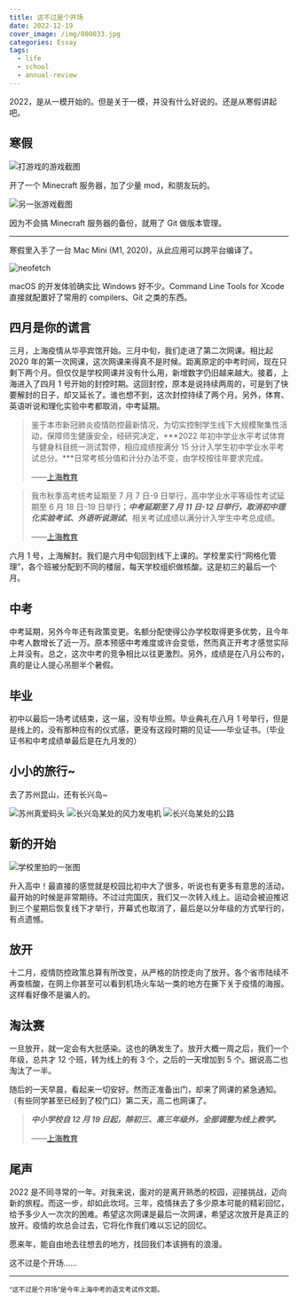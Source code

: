 ```yaml
---
title: 这不过是个开场
date: 2022-12-19
cover_image: /img/000033.jpg
categories: Essay
tags:
  - life
  - school
  - annual-review
---
```


2022，是从一模开始的。但是关于一模，并没有什么好说的。还是从寒假讲起吧。

## 寒假

![打游戏的游戏截图](/img/000027.png)

开了一个 Minecraft 服务器，加了少量 mod，和朋友玩的。

![另一张游戏截图](/img/000028.png)

因为不会搞 Minecraft 服务器的备份，就用了 Git 做版本管理。

---

寒假里入手了一台 Mac Mini (M1, 2020)，从此应用可以跨平台编译了。

![neofetch](/img/000029.png)

macOS 的开发体验确实比 Windows 好不少。Command Line Tools for Xcode 直接就配置好了常用的 compilers、Git 之类的东西。

## 四月是你的谎言

三月，上海疫情从华亭宾馆开始。三月中旬，我们走进了第二次网课。相比起 2020 年的第一次网课，这次网课来得真不是时候。距离原定的中考时间，现在只剩下两个月。但仅仅是学校网课并没有什么用，新增数字仍旧越来越大。接着，上海进入了四月 1 号开始的封控时期。这回封控，原本是说持续两周的，可是到了快要解封的日子，却又延长了。谁也想不到，这次封控持续了两个月。另外，体育、英语听说和理化实验中考都取消，中考延期。

> 鉴于本市新冠肺炎疫情防控最新情况，为切实控制学生线下大规模聚集性活动，保障师生健康安全，经研究决定，***2022 年初中学业水平考试体育与健身科目统一测试暂停，相应成绩按满分 15 分计入学生初中学业水平考试总分。***日常考核分值和计分办法不变，由学校按往年要求完成。
>
> ——[上海教育](https://mp.weixin.qq.com/s/pyZke8VTgK_BN3W3957LjQ)

> 我市秋季高考统考延期至 7 月 7 日-9 日举行，高中学业水平等级性考试延期至 6 月 18 日-19 日举行；***中考延期至 7 月 11 日-12 日举行，取消初中理化实验考试、外语听说测试***，相关考试成绩以满分计入学生中考总成绩。
>
> ——[上海教育](https://mp.weixin.qq.com/s/D02YZKJpeoqMWhjdLthDNg)

六月 1 号，上海解封。我们是六月中旬回到线下上课的。学校里实行“网格化管理”，各个班被分配到不同的楼层，每天学校组织做核酸。这是初三的最后一个月。

## 中考

中考延期，另外今年还有政策变更。名额分配使得公办学校取得更多优势，且今年中考人数增长了近一万。原本预感中考难度或许会变低，然而真正开考才感觉实际上并没有。总之，这次中考的竞争相比以往更激烈。另外，成绩是在八月公布的，真的是让人提心吊胆半个暑假。

## 毕业

初中以最后一场考试结束，这一届，没有毕业照。毕业典礼在八月 1 号举行，但是是线上的，没有那种应有的仪式感，更没有这段时期的见证——毕业证书。（毕业证书和中考成绩单最后是在九月发的）

## 小小的旅行~

去了苏州昆山，还有长兴岛~

![苏州真爱码头](/img/000030.jpeg)
![长兴岛某处的风力发电机](/img/000031.jpeg)
![长兴岛某处的公路](/img/000032.jpeg)

## 新的开始

![学校里拍的一张图](/img/000033.jpg)

升入高中！最直接的感觉就是校园比初中大了很多，听说也有更多有意思的活动，最开始的时候是非常期待。不过过完国庆，我们又一次转入线上。运动会被迫推迟到三个星期后恢复线下才举行，开幕式也取消了，最后是以分年级的方式举行的，有点遗憾。

## 放开

十二月，疫情防控政策总算有所改变，从严格的防控走向了放开。各个省市陆续不再查核酸，在网上你甚至可以看到机场火车站一类的地方在撕下关于疫情的海报。这样看好像不是骗人的。

## 淘汰赛

一旦放开，就一定会有大批感染。这也的确发生了。放开大概一周之后，我们一个年级，总共才 12 个班，转为线上的有 3 个，之后的一天增加到 5 个。据说高二也淘汰了一半。

随后的一天早晨，看起来一切安好。然而正准备出门，却来了网课的紧急通知。（有些同学甚至已经到了校门口）第二天，高二也网课了。

> ***中小学校自 12 月 19 日起，除初三、高三年级外，全部调整为线上教学。***
>
> ——[上海教育](https://mp.weixin.qq.com/s/RWoP4an5XRSjDrmM108vcQ)

## 尾声

2022 是不同寻常的一年。对我来说，面对的是离开熟悉的校园，迎接挑战，迈向新的旅程。而这一步，却如此坎坷。三年，疫情抹去了多少原本可能的精彩回忆，给予多少人一次次的困难。希望这次网课是最后一次网课，希望这次放开是真正的放开。疫情的坎总会过去，它将化作我们难以忘记的回忆。

愿来年，能自由地去往想去的地方，找回我们本该拥有的浪漫。

这不过是个开场......

---

<small class="text-gray">“这不过是个开场”是今年上海中考的语文考试作文题。</small>

<style>
@import url('https://unpkg.com/lxgw-wenkai-webfont/lxgwwenkai-regular.css');

.post {
  font-family: 'LXGW WenKai', sans-serif;
}

.content .text-gray {
  color: var(--color-text-tertiary);
}
</style>
